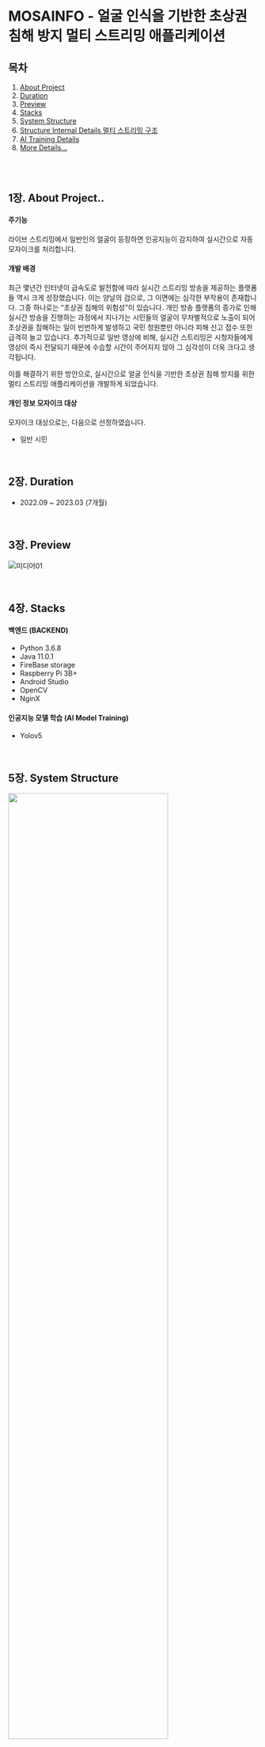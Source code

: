 # MOSAINFO - 얼굴 인식을 기반한 초상권 침해 방지 멀티 스트리밍 애플리케이션  <br/>

## 목차 
1. [About Project ](#1장-About-Project)
2. [Duration ](#2장-Duration)
3. [Preview ](#3장-preview)
4. [Stacks ](#4장-stacks)
5. [System Structure](#5장-system-structure)
6. [Structure Internal Details 멀티 스트리밍 구조](#6장-structure-internal-details-멀티-스트리밍-구조)
7. [AI Training Details](#7장-ai-training-details)
8. [More Details...](#8장-More-Details)
<br/>
<br/>


## 1장. About Project..

#### 주기능 
라이브 스트리밍에서 일반인의 얼굴이 등장하면 인공지능이 감지하여 실시간으로 자동 모자이크를 처리합니다.
<br/>

#### 개발 배경
최근 몇년간 인터넷이 급속도로 발전함에 따라 실시간 스트리밍 방송을 제공하는 플랫폼들 역시 크게 성장했습니다. 이는 양날의 검으로, 그 이면에는 심각한 부작용이 존재합니다. 그중 하나로는 “초상권 침해의 위험성”이 있습니다. 개인 방송 플랫폼의 증가로 인해 실시간 방송을 진행하는 과정에서 지나가는 시민들의 얼굴이 무차별적으로 노출이 되어 초상권을 침해하는 일이 빈번하게 발생하고 국민 청원뿐만 아니라 피해 신고 접수 또한 급격히 늘고 있습니다. 추가적으로 일반 영상에 비해, 실시간 스트리밍은 시청자들에게 영상이 즉시 전달되기 때문에 수습할 시간이 주어지지 않아 그 심각성이 더욱 크다고 생각됩니다.

이를 해결하기 위한 방안으로, 실시간으로 얼굴 인식을 기반한 초상권 침해 방지를 위한 멀티 스트리밍 애플리케이션을 개발하게 되었습니다.
<br/>

#### 개인 정보 모자이크 대상
모자이크 대상으로는, 다음으로 선정하였습니다.
- 일반 시민
<br/>

## 2장. Duration
- 2022.09 ~ 2023.03 (7개월)
<br/>

## 3장. Preview
<!-- <img src="https://user-images.githubusercontent.com/102573192/210356297-37bff7e5-de71-4aa0-966e-c9e7660e455c.png" width="30%" height="10%">  <img src="https://github.com/kyounggseo/real-time-face/assets/102573192/b7258bad-fec2-42dc-9b71-60d96ce24290" width="40%" height="200%"> -->

![미디어01](https://github.com/kyounggseo/real-time-face/assets/102573192/702e048b-de90-41d8-851d-4e0131842f3f)

<!-- <img src="https://github.com/kyounggseo/real-time-face/assets/102573192/9ebc3fc3-4106-4c21-b6c0-16da77fb7979" width="30%" height="20%" align='right'> -->
<br/>

## 4장. Stacks
#### 백엔드 (BACKEND)
- Python 3.6.8
- Java 11.0.1 <br/>
- FireBase storage <br/>
- Raspberry Pi 3B+
- Android Studio
- OpenCV
- NginX
  
#### 인공지능 모델 학습 (AI Model Training)
- Yolov5
<br/>

## 5장. System Structure
<img src="https://github.com/kyounggseo/real-time-face/assets/102573192/f0c690c0-91e4-4e11-8d75-7a07511654db" width="80%" height="70%"> <br/>
1️⃣ 스트리머가 카메라로 실시간 스트리밍을 시작합니다. <br/>
2️⃣ 이때 스트리머는 사전에 OpenCV를 통해 얼굴 등록 과정을 거쳐 DB에 저장합니다.  <br/>
3️⃣ 백엔드 Flask 서버에서 이를 요청 받습니다. <br/>
4️⃣ Flask 서버 내부에서 Pytorch, OpenCV를 통해 일반 대상을 인식하고 모자이크를 진행합니다. <br/>
5️⃣ 개인정보가 보호된 스트리밍을 Rtmp 서버로 내보냅니다. <br/>
6️⃣ 시청자가 모자이크가 적용된 스트리밍을 앱에서 보게 됩니다. <br/>
<br/>


## 6장. Structure Internal Details 멀티 스트리밍 구조
- 내부적으로 모자이크가 진행되는 멀티 스트리밍 구조입니다. <br/>
- Hi-DN은 여러 명의 사용자가 동시에 스트리밍을 할 수 있도록 각 스트리밍에 고유 아이디를 부여하는 방식을 사용했습니다. <br/>
<img src="https://github.com/kyounggseo/real-time-face/assets/102573192/24eac308-c08b-4397-bc2d-764c4c5f857e" width="80%" height="70%"> <br/>
<br/>

## 7장. AI Training Details
#### 학습 데이터 셋
: 총 약 100장
- 스트리머 얼굴 데이터

### 인공지능 모델 학습 결과
#### 인식률
- loss: 1% 미만
- mAP, precision과 recall: 평균 0.95 이상
![image](https://github.com/kyounggseo/real-time-face/assets/102573192/bd5a3028-9aa6-433e-b746-469d45a82a43) <br/>

#### Confidence Check & Decision
- precision과 recall 에 대한 결과 그래프를 통해 백엔드에서 모자이크를 진행할 때 사용되는 객체 인식 confidence를 적정선인 0.6으로 결정하였습니다.  <br/>
<img src="https://github.com/kyounggseo/real-time-face/assets/102573192/c4782724-615a-40af-8207-070246a8f81e" width="40%" height="60%">
<img src="https://github.com/kyounggseo/real-time-face/assets/102573192/7a3a894f-1607-4bb9-874b-7fab42c004ae" width="40%" height="60%">
<img src="https://github.com/kyounggseo/real-time-face/assets/102573192/cf6b8044-a3a5-43db-942d-c71820ca0986" width="40%" height="60%">
<img src="https://github.com/kyounggseo/real-time-face/assets/102573192/54fea297-70b7-4e11-8879-b46436ff8c7c" width="40%" height="60%">
<br/>

## 8장. More Details...
- MOSAINFO 프로젝트에 대한 더 자세한 설명이 궁금하시다면 다음 유튜브 영상을 참고해주시면 감사하겠습니다 😊 <br/>
[YouTube](https://www.youtube.com/watch?v=YUD-Zv0phgY)
